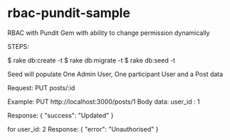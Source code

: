 # rbac-pundit-sample
RBAC with Pundit Gem with ability to change permission dynamically

STEPS:

$ rake db:create -t
$ rake db:migrate -t
$ rake db:seed -t

Seed will populate One Admin User, One participant User and a Post data

Request:
PUT posts/:id

Example:
PUT http://localhost:3000/posts/1
Body data: 
user_id : 1

Response: 
{
  "success": "Updated"
}

for user_id: 2
Response:
{
  "error": "Unauthorised"
}
